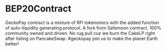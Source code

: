 # BEP20Contract
GeckoPay contract is a mixture of RFI tokenomics with the added function of auto-liquidity generating protocol. A fork from Safemoon contract. 100% community owned and driven. No rug pull cuz we burn the CakeLP right after listing on PancakeSwap. #geckopay join us to make the planet Earth better!
